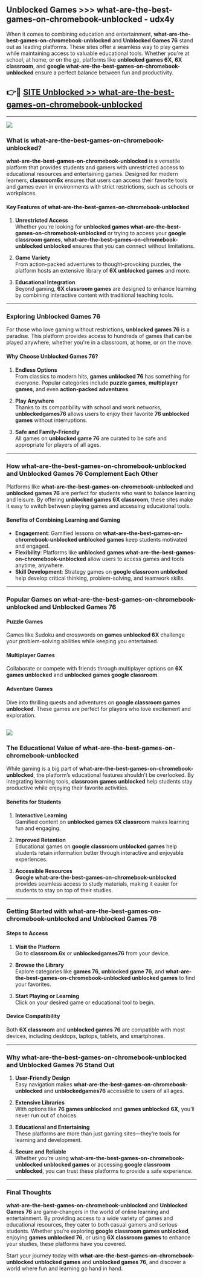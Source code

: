 ## Unblocked Games >>> what-are-the-best-games-on-chromebook-unblocked - udx4y 

When it comes to combining education and entertainment, **what-are-the-best-games-on-chromebook-unblocked** and **Unblocked Games 76** stand out as leading platforms. These sites offer a seamless way to play games while maintaining access to valuable educational tools. Whether you're at school, at home, or on the go, platforms like **unblocked games 6X**, **6X classroom**, and **google what-are-the-best-games-on-chromebook-unblocked** ensure a perfect balance between fun and productivity.
## 👉🔴 [SITE Unblocked >> what-are-the-best-games-on-chromebook-unblocked](http://unblockedgames.edu.pl?title=what-are-the-best-games-on-chromebook-unblocked&ref=24J)
---
<a href="http://unblockedgames.edu.pl?title=what-are-the-best-games-on-chromebook-unblocked&ref=24J/"><img src="https://github.com/user-attachments/assets/438f12ca-57a4-47a3-8ead-c64da593a1e5"/></a>
### What is what-are-the-best-games-on-chromebook-unblocked?  

**what-are-the-best-games-on-chromebook-unblocked** is a versatile platform that provides students and gamers with unrestricted access to educational resources and entertaining games. Designed for modern learners, **classroom6x** ensures that users can access their favorite tools and games even in environments with strict restrictions, such as schools or workplaces.  

#### Key Features of what-are-the-best-games-on-chromebook-unblocked  

1. **Unrestricted Access**  
   Whether you're looking for **unblocked games what-are-the-best-games-on-chromebook-unblocked** or trying to access your **google classroom games**, **what-are-the-best-games-on-chromebook-unblocked unblocked** ensures that you can connect without limitations.  

2. **Game Variety**  
   From action-packed adventures to thought-provoking puzzles, the platform hosts an extensive library of **6X unblocked games** and more.  

3. **Educational Integration**  
   Beyond gaming, **6X classroom games** are designed to enhance learning by combining interactive content with traditional teaching tools.  



---

### Exploring Unblocked Games 76  

For those who love gaming without restrictions, **unblocked games 76** is a paradise. This platform provides access to hundreds of games that can be played anywhere, whether you're in a classroom, at home, or on the move.  

#### Why Choose Unblocked Games 76?  

1. **Endless Options**  
   From classics to modern hits, **games unblocked 76** has something for everyone. Popular categories include **puzzle games**, **multiplayer games**, and even **action-packed adventures**.  

2. **Play Anywhere**  
   Thanks to its compatibility with school and work networks, **unblockedgames76** allows users to enjoy their favorite **76 unblocked games** without interruptions.  

3. **Safe and Family-Friendly**  
   All games on **unblocked game 76** are curated to be safe and appropriate for players of all ages.  

---

### How what-are-the-best-games-on-chromebook-unblocked and Unblocked Games 76 Complement Each Other  

Platforms like **what-are-the-best-games-on-chromebook-unblocked** and **unblocked games 76** are perfect for students who want to balance learning and leisure. By offering **unblocked games 6X classroom**, these sites make it easy to switch between playing games and accessing educational tools.  

#### Benefits of Combining Learning and Gaming  

- **Engagement**: Gamified lessons on **what-are-the-best-games-on-chromebook-unblocked unblocked games** keep students motivated and engaged.  
- **Flexibility**: Platforms like **unblocked games what-are-the-best-games-on-chromebook-unblocked** allow users to access games and tools anytime, anywhere.  
- **Skill Development**: Strategy games on **google classroom unblocked** help develop critical thinking, problem-solving, and teamwork skills.  

---

### Popular Games on what-are-the-best-games-on-chromebook-unblocked and Unblocked Games 76  

#### Puzzle Games  

Games like Sudoku and crosswords on **games unblocked 6X** challenge your problem-solving abilities while keeping you entertained.  

#### Multiplayer Games  

Collaborate or compete with friends through multiplayer options on **6X games unblocked** and **unblocked games google classroom**.  

#### Adventure Games  

Dive into thrilling quests and adventures on **google classroom games unblocked**. These games are perfect for players who love excitement and exploration.  

<a href="http://download.freeplayer.one?title=what-are-the-best-games-on-chromebook-unblocked&ref=23D/"><img src="https://github.com/user-attachments/assets/fe0c3e91-c8e1-489c-acf0-e2f614c12fb8"/></a>
---

### The Educational Value of what-are-the-best-games-on-chromebook-unblocked  

While gaming is a big part of **what-are-the-best-games-on-chromebook-unblocked**, the platform’s educational features shouldn’t be overlooked. By integrating learning tools, **classroom games unblocked** help students stay productive while enjoying their favorite activities.  

#### Benefits for Students  

1. **Interactive Learning**  
   Gamified content on **unblocked games 6X classroom** makes learning fun and engaging.  

2. **Improved Retention**  
   Educational games on **google classroom unblocked games** help students retain information better through interactive and enjoyable experiences.  

3. **Accessible Resources**  
   **Google what-are-the-best-games-on-chromebook-unblocked** provides seamless access to study materials, making it easier for students to stay on top of their studies.  

---

### Getting Started with what-are-the-best-games-on-chromebook-unblocked and Unblocked Games 76  

#### Steps to Access  

1. **Visit the Platform**  
   Go to **classroom.6x** or **unblockedgames76** from your device.  

2. **Browse the Library**  
   Explore categories like **games 76**, **unblocked game 76**, and **what-are-the-best-games-on-chromebook-unblocked unblocked games** to find your favorites.  

3. **Start Playing or Learning**  
   Click on your desired game or educational tool to begin.  

#### Device Compatibility  

Both **6X classroom** and **unblocked games 76** are compatible with most devices, including desktops, laptops, tablets, and smartphones.  

---

### Why what-are-the-best-games-on-chromebook-unblocked and Unblocked Games 76 Stand Out  

1. **User-Friendly Design**  
   Easy navigation makes **what-are-the-best-games-on-chromebook-unblocked** and **unblockedgames76** accessible to users of all ages.  

2. **Extensive Libraries**  
   With options like **76 games unblocked** and **games unblocked 6X**, you’ll never run out of choices.  

3. **Educational and Entertaining**  
   These platforms are more than just gaming sites—they’re tools for learning and development.  

4. **Secure and Reliable**  
   Whether you’re using **what-are-the-best-games-on-chromebook-unblocked unblocked games** or accessing **google classroom unblocked**, you can trust these platforms to provide a safe experience.  

---

### Final Thoughts  

**what-are-the-best-games-on-chromebook-unblocked** and **Unblocked Games 76** are game-changers in the world of online learning and entertainment. By providing access to a wide variety of games and educational resources, they cater to both casual gamers and serious students. Whether you’re exploring **google classroom games unblocked**, enjoying **games unblocked 76**, or using **6X classroom games** to enhance your studies, these platforms have you covered.  

Start your journey today with **what-are-the-best-games-on-chromebook-unblocked unblocked games** and **unblocked games 76**, and discover a world where fun and learning go hand in hand.  